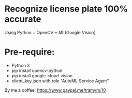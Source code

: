 # Recognize license plate 100% accurate
Using Python + OpenCV + ML(Google Vision)

# Pre-require:
- Python 3
- pip install opencv-python
- pip install google-cloud-vision
- client_key.json with role "AutoML Service Agent"

By me a coffee: https://www.paypal.me/tramvm/10
